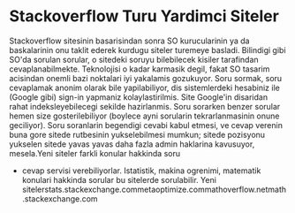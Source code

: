 # Stackoverflow Turu Yardimci Siteler

Stackoverflow sitesinin basarisindan sonra SO kurucularinin ya da
baskalarinin onu taklit ederek kurdugu siteler turemeye
basladi. Bilindigi gibi SO'da sorulan sorular, o sitedeki soruyu
bilebilecek kisiler tarafindan cevaplanabilmekte. Teknolojisi o kadar
karmasik degil, fakat SO tasarim acisindan onemli bazi noktalari iyi
yakalamis gozukuyor. Soru sormak, soru cevaplamak anonim olarak bile
yapilabiliyor, dis sistemlerdeki hesabiniz ile (Google gibi) sign-in
yapmaniz kolaylastirilmis. Site Google'in disaridan rahat
indeksleyebilecegi sekilde hazirlanmis. Soru sorarken benzer sorular
hemen size gosterilebiliyor (boylece ayni sorularin tekrarlanmasinin
onune geciliyor). Soru soranlarin begendigi cevabi kabul etmesi, ve
cevap verenin buna gore sitede rutbesinin yukselebilmesi mumkun;
sitede pozisyonu yukselen sitede yavas yavas daha fazla admin
haklarina kavusuyor, mesela.Yeni siteler farkli konular hakkinda soru
- cevap servisi verebiliyorlar. Istatistik, makina ogrenimi, matematik
konulari hakkinda sorular bu sitelerde sorulabilir. Yeni
sitelerstats.stackexchange.commetaoptimize.commathoverflow.netmath.stackexchange.com





